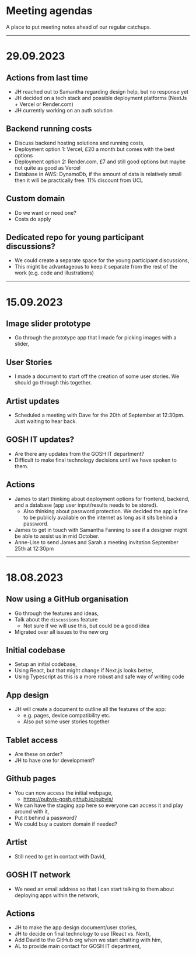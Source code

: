 # Meeting agendas
A place to put meeting notes ahead of our regular catchups.

---

# 29.09.2023

## Actions from last time
- JH reached out to Samantha regarding design help, but no response yet
- JH decided on a tech stack and possible deployment platforms (NextJs + Vercel or Render.com)
- JH currently working on an auth solution

## Backend running costs
- Discuss backend hosting solutions and running costs,
- Deployment option 1: Vercel, £20 a month but comes with the best options
- Deployment option 2: Render.com, £7 and still good options but maybe not quite as good as Vercel
- Database in AWS: DynamoDb, if the amount of data is relatively small then it will be practically free. 11% discount from UCL

## Custom domain
- Do we want or need one?
- Costs do apply

## Dedicated repo for young participant discussions?
- We could create a separate space for the young participant discussions,
- This might be advantageous to keep it separate from the rest of the work (e.g. code and illustrations)

---

# 15.09.2023
## Image slider prototype
- Go through the prototype app that I made for picking images with a slider,

## User Stories
- I made a document to start off the creation of some user stories. We should go through this together.

## Artist updates
- Scheduled a meeting with Dave for the 20th of September at 12:30pm. Just waiting to hear back.

## GOSH IT updates?
- Are there any updates from the GOSH IT department?
- Difficult to make final technology decisions until we have spoken to them.

## Actions
- James to start thinking about deployment options for frontend, backend, and a database (app user input/results needs to be stored).
  - Also thinking about password protection. We decided the app is fine to be publicly available on the internet as long as it sits behind a password.
- James to get in touch with Samantha Fanning to see if a designer might be able to assist us in mid October.
- Anne-Lise to send James and Sarah a meeting invitation September 25th at 12:30pm

---

# 18.08.2023
## Now using a GitHub organisation
- Go through the features and ideas,
- Talk about the `discussions` feature
    - Not sure if we will use this, but could be a good idea
- Migrated over all issues to the new org

## Initial codebase
- Setup an initial codebase,
- Using React, but that might change if Next.js looks better,
- Using Typescript as this is a more robust and safe way of writing code

## App design
- JH will create a document to outline all the features of the app:
  - e.g. pages, device compatibility etc.
  - Also put some user stories together

## Tablet access
- Are these on order?
- JH to have one for development?

## Github pages
- You can now access the initial webpage,
  - https://pubvis-gosh.github.io/pubvis/
- We can have the staging app here so everyone can access it and play around with it,
- Put it behind a password?
- We could buy a custom domain if needed?

## Artist
- Still need to get in contact with David,

## GOSH IT network
- We need an email address so that I can start talking to them about deploying apps within the network,

## Actions
- JH to make the app design document/user stories,
- JH to decide on final technology to use (React vs. Next),
- Add David to the GitHub org when we start chatting with him,
- AL to provide main contact for GOSH IT department,
